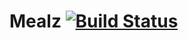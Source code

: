 # Mealz [![Build Status](https://app.bitrise.io/app/1b05f4b64869c480/status.svg?token=gwpLzb_Yn-S_n2S9gXrOOg&branch=master)](https://app.bitrise.io/app/1b05f4b64869c480)
